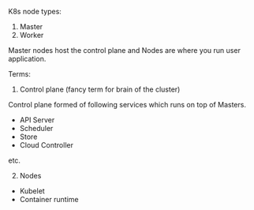 K8s node types:

1. Master 
2. Worker

Master nodes host the control plane and Nodes are where you run user application.

Terms:

1. Control plane (fancy term for brain of the cluster)

Control plane formed of following services which runs on top of Masters.
* API Server
* Scheduler
* Store
* Cloud Controller

etc.

2. Nodes
* Kubelet
* Container runtime
